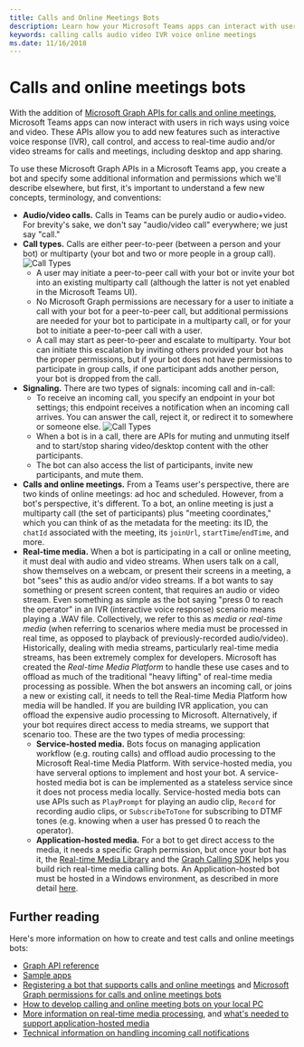 ```yaml
---
title: Calls and Online Meetings Bots
description: Learn how your Microsoft Teams apps can interact with users using voice and video using Microsoft Graph APIs for calls and online meetings.
keywords: calling calls audio video IVR voice online meetings
ms.date: 11/16/2018
---
```


# Calls and online meetings bots

With the addition of [Microsoft Graph APIs for calls and online meetings](https://developer.microsoft.com/en-us/graph/docs/api-reference/beta/resources/calls-api-overview), Microsoft Teams apps can now interact with users in rich ways using voice and video. These APIs allow you to add new features such as interactive voice response (IVR), call control, and access to real-time audio and/or video streams for calls and meetings, including desktop and app sharing.

To use these Microsoft Graph APIs in a Microsoft Teams app, you create a bot and specify some additional information and permissions which we'll describe elsewhere, but first, it's important to understand a few new concepts, terminology, and conventions:

* **Audio/video calls.** Calls in Teams can be purely audio or audio+video. For brevity's sake, we don't say "audio/video call" everywhere; we just say "call."
* **Call types.** Calls are either peer-to-peer (between a person and your bot) or multiparty (your bot and two or more people in a group call).
  ![Call Types](~/assets/images/calls-and-meetings/call-types.png)
  * A user may initiate a peer-to-peer call with your bot or invite your bot into an existing multiparty call (although the latter is not yet enabled in the Microsoft Teams UI).
  * No Microsoft Graph permissions are necessary for a user to initiate a call with your bot for a peer-to-peer call, but additional permissions are needed for your bot to participate in a multiparty call, or for your bot to initiate a peer-to-peer call with a user.
  * A call may start as peer-to-peer and escalate to multiparty. Your bot can initiate this escalation by inviting others provided your bot has the proper permissions, but if your bot does not have permissions to participate in group calls, if one participant adds another person, your bot is dropped from the call.
* **Signaling.** There are two types of signals: incoming call and in-call:
  * To receive an incoming call, you specify an endpoint in your bot settings; this endpoint receives a notification when an incoming call arrives. You can answer the call, reject it, or redirect it to somewhere or someone else.
  ![Call Types](~/assets/images/calls-and-meetings/call-handling.png)
  * When a bot is in a call, there are APIs for muting and unmuting itself and to start/stop sharing video/desktop content with the other participants.
  * The bot can also access the list of participants, invite new participants, and mute them.
* **Calls and online meetings.** From a Teams user's perspective, there are two kinds of online meetings: ad hoc and scheduled. However, from a bot's perspective, it's different. To a bot, an online meeting is just a multiparty call (the set of participants) plus "meeting coordinates," which you can think of as the metadata for the meeting: its ID, the `chatId` associated with the meeting, its `joinUrl`, `startTime`/`endTime`, and more.
* **Real-time media.** When a bot is participating in a call or online meeting, it must deal with audio and video streams. When users talk on a call, show themselves on a webcam, or present their screens in a meeting, a bot "sees" this as audio and/or video streams. If a bot wants to say something or present screen content, that requires an audio or video stream. Even something as simple as the bot saying "press 0 to reach the operator" in an IVR (interactive voice response) scenario means playing a .WAV file. Collectively, we refer to this as _media_ or _real-time media_ (when referring to scenarios where media must be processed in real time, as opposed to playback of previously-recorded audio/video). Historically, dealing with media streams, particularly real-time media streams, has been extremely complex for developers. Microsoft has created the _Real-time Media Platform_ to handle these use cases and to offload as much of the traditional "heavy lifting" of real-time media processing as possible.  When the bot answers an incoming call, or joins a new or existing call, it needs to tell the Real-time Media Platform how media will be handled. If you are building IVR application, you can offload the expensive audio processing to Microsoft. Alternatively, if your bot requires direct access to media streams, we support that scenario too. These are the two types of media processing:
  * **Service-hosted media.** Bots focus on managing application workflow (e.g. routing calls) and offload audio processing to the Microsoft Real-time Media Platform. With service-hosted media, you have serveral options to implement and host your bot. A service-hosted media bot is can be implemented as a stateless service since it does not process media locally. Service-hosted media bots can use APIs such as `PlayPrompt` for playing an audio clip, `Record` for recording audio clips, or `SubscribeToTone` for subscribing to DTMF tones (e.g. knowing when a user has pressed 0 to reach the operator).
  * **Application-hosted media.** For a bot to get direct access to the media, it needs a specific Graph permission, but once your bot has it, the [Real-time Media Library](https://www.nuget.org/packages/Microsoft.Graph.Communications.Calls.Media/) and the [Graph Calling SDK](https://microsoftgraph.github.io/microsoft-graph-comms-samples/docs/articles/index.html#graph-calling-sdk-and-stateful-client-builder) helps you build rich real-time media calling bots. An Application-hosted bot must be hosted in a Windows environment, as described in more detail [here](~/concepts/calls-and-meetings/requirements-considerations-application-hosted-media-bots).

## Further reading

Here's more information on how to create and test calls and online meetings bots:

* [Graph API reference](https://developer.microsoft.com/en-us/graph/docs/api-reference/beta/resources/calls-api-overview)
* [Sample apps](https://github.com/microsoftgraph/microsoft-graph-comms-samples)
* [Registering a bot that supports calls and online meetings](~/concepts/calls-and-meetings/registering-calling-bot) and [Microsoft Graph permissions for calls and online meetings bots](~/concepts/calls-and-meetings/registering-calling-bot#application-permissions)
* [How to develop calling and online meeting bots on your local PC](~/concepts/calls-and-meetings/debugging-local-testing-calling-meeting-bots)
* [More information on real-time media processing](~/concepts/calls-and-meetings/real-time-media-concepts), and [what's needed to support application-hosted media](~/concepts/calls-and-meetings/requirements-considerations-application-hosted-media-bots)
* [Technical information on handling incoming call notifications](~/concepts/calls-and-meetings/call-notifications)
